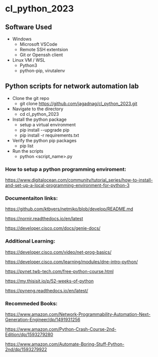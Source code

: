# cl_python_2023

## Software Used
* Windows
  * Microsoft VSCode
  * Remote SSH extentsion
  * Git or Openssh client
* Linux VM / WSL
  * Python3
  * python-pip, virutalenv
    
## Python scripts for network automation lab

* Clone the git repo
  * git clone https://github.com/jagadnag/cl_python_2023.git
* Navigate to the directory
  * cd cl_python_2023
* Install the python package
  * setup a virtual environment
  * pip install --upgrade pip
  * pip install -r requirements.txt
* Verify the python pip packages
  * pip list
* Run the scripts
  * python <script_name>.py 

### How to setup a python programming enviroment:

https://www.digitalocean.com/community/tutorial_series/how-to-install-and-set-up-a-local-programming-environment-for-python-3

### Documentaiton links:

https://github.com/ktbyers/netmiko/blob/develop/README.md 

https://nornir.readthedocs.io/en/latest

https://developer.cisco.com/docs/genie-docs/

### Additional Learning:

https://developer.cisco.com/video/net-prog-basics/

https://developer.cisco.com/learning/modules/dne-intro-python/

https://pynet.twb-tech.com/free-python-course.html

https://my.thisisit.io/p/52-weeks-of-python

https://pyneng.readthedocs.io/en/latest/


### Recommeded Books:

https://www.amazon.com/Network-Programmability-Automation-Next-Generation-Engineer/dp/1491931256

https://www.amazon.com/Python-Crash-Course-2nd-Edition/dp/1593279280

https://www.amazon.com/Automate-Boring-Stuff-Python-2nd/dp/1593279922

  

